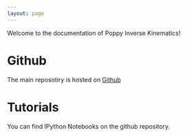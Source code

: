 ```yaml
---
layout: page
---
```


Welcome to the documentation of Poppy Inverse Kinematics!

# Github
The main reposotiry is hosted on [Github](https://github.com/Phylliade/poppy-inverse-kinematics)

# Tutorials
You can find IPython Notebooks on the github repository.
